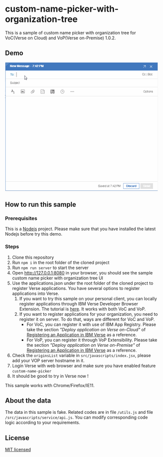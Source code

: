 # custom-name-picker-with-organization-tree

This is a sample of custom name picker with organization tree for VoC(Verse on Cloud) and VoP(Verse on-Premise) 1.0.2.

## Demo
![Demo](./demo.gif)

## How to run this sample

### Prerequisites

This is a [Nodejs](https://nodejs.org/en/) project. Please make sure that you have installed the latest Nodejs before try this demo.

### Steps

1. Clone this repository
1. Run `npm i` in the root folder of the cloned project
1. Run `npm run server` to start the server
1. Open http://127.0.0.1:8080 in your browser, you should see the sample custom name picker with organization tree UI
1. Use the applications.json under the root folder of the cloned project to register Verse applications. You have several options to register applications into Verse.
    1. If you want to try this sample on your personal client, you can locally register applications through IBM Verse Developer Browser Extension. The tutorial is [here](https://ibmverse.github.io/verse-developer/developers/#get-started). It works with both VoC and VoP.
    1. If you want to register applications for your organization, you need to register it on server. To do that, ways are different for VoC and VoP.
        - For VoC, you can register it with use of IBM App Registry. Please take the section *"Deploy application on Verse on-Cloud"* of [Registering an Application in IBM Verse](https://ibmverse.github.io/verse-developer/developers/#registering-an-application-in-ibm-verse) as a reference.
        - For VoP, you can register it through VoP Extensibility. Please take the section *"Deploy application on Verse on-Premise"* of [Registering an Application in IBM Verse](https://ibmverse.github.io/verse-developer/developers/#registering-an-application-in-ibm-verse) as a reference.
1. Check the `originsList` variable in `src/javascripts/index.jsx`, please add your VOP server hostname in it.
1. Login Verse with web browser and make sure you have enabled feature `custom-name-picker`
1. It should be good to try in Verse now !

This sample works with Chrome/Firefox/IE11.

## About the data

The data in this sample is fake. Related codes are in file `/utils.js` and file `/src/javascripts/service/api.js`. You can modify corresponding code logic according to your requirements.

## License

[MIT licensed](./LICENSE)
